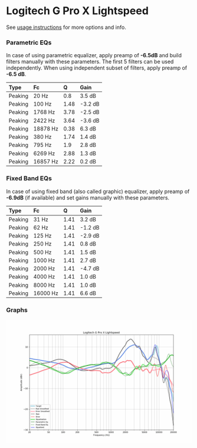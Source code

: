 # Logitech G Pro X Lightspeed
See [usage instructions](https://github.com/jaakkopasanen/AutoEq#usage) for more options and info.

### Parametric EQs
In case of using parametric equalizer, apply preamp of **-6.5dB** and build filters manually
with these parameters. The first 5 filters can be used independently.
When using independent subset of filters, apply preamp of **-6.5 dB**.

| Type    | Fc       |    Q | Gain    |
|:--------|:---------|:-----|:--------|
| Peaking | 20 Hz    | 0.8  | 3.5 dB  |
| Peaking | 100 Hz   | 1.48 | -3.2 dB |
| Peaking | 1768 Hz  | 3.78 | -2.5 dB |
| Peaking | 2422 Hz  | 3.64 | -3.6 dB |
| Peaking | 18878 Hz | 0.38 | 6.3 dB  |
| Peaking | 380 Hz   | 1.74 | 1.4 dB  |
| Peaking | 795 Hz   | 1.9  | 2.8 dB  |
| Peaking | 6269 Hz  | 2.88 | 1.3 dB  |
| Peaking | 16857 Hz | 2.22 | 0.2 dB  |

### Fixed Band EQs
In case of using fixed band (also called graphic) equalizer, apply preamp of **-6.9dB**
(if available) and set gains manually with these parameters.

| Type    | Fc       |    Q | Gain    |
|:--------|:---------|:-----|:--------|
| Peaking | 31 Hz    | 1.41 | 3.2 dB  |
| Peaking | 62 Hz    | 1.41 | -1.2 dB |
| Peaking | 125 Hz   | 1.41 | -2.9 dB |
| Peaking | 250 Hz   | 1.41 | 0.8 dB  |
| Peaking | 500 Hz   | 1.41 | 1.5 dB  |
| Peaking | 1000 Hz  | 1.41 | 2.7 dB  |
| Peaking | 2000 Hz  | 1.41 | -4.7 dB |
| Peaking | 4000 Hz  | 1.41 | 1.0 dB  |
| Peaking | 8000 Hz  | 1.41 | 1.0 dB  |
| Peaking | 16000 Hz | 1.41 | 6.6 dB  |

### Graphs
![](./Logitech%20G%20Pro%20X%20Lightspeed.png)